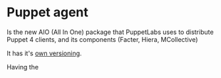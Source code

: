 # Puppet agent

Is the new AIO (All In One) package that PuppetLabs uses to distribute Puppet 4 clients, and its components (Facter, Hiera, MCollective)

It has it's [own versioning](http://docs.puppetlabs.com/puppet/4.3/reference/about_agent.html).

Having the 
